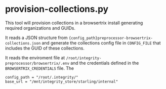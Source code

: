 # provision-collections.py

This tool will provision collections in a browsertrix install generating required organizations and GUIDs.  

It reads a JSON structure from `{config_path}preprocessor-browsertrix-collections.json` and generate the collections config file in `CONFIG_FILE` that includes the GUID of these collections.

It reads the enviroment file at `/root/integrity-preprocessor/browsertrix/.env` and the credentials defined in the `BROWSERTRIX_CREDENTIALS` file. The 

```
config_path = "/root/.integrity/"
base_url = "/mnt/integrity_store/starling/internal"
```